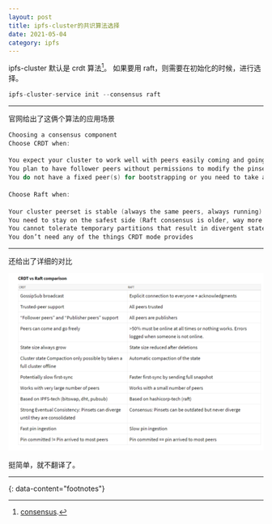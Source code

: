 ```yaml
---
layout: post
title: ipfs-cluster的共识算法选择
date: 2021-05-04
category: ipfs
---
```


ipfs-cluster 默认是 crdt 算法[^1]。 如果要用 raft，则需要在初始化的时候，进行选择。 

```c
ipfs-cluster-service init --consensus raft 
```

***

官网给出了这俩个算法的应用场景  

```c
Choosing a consensus component
Choose CRDT when:

You expect your cluster to work well with peers easily coming and going
You plan to have follower peers without permissions to modify the pinset
You do not have a fixed peer(s) for bootstrapping or you need to take advantage of mDNS autodiscovery

Choose Raft when:

Your cluster peerset is stable (always the same peers, always running) and not updated frequently
You need to stay on the safest side (Raft consensus is older, way more tested implementation)
You cannot tolerate temporary partitions that result in divergent states
You don’t need any of the things CRDT mode provides
```

***

还给出了详细的对比  

![image](https://raw.githubusercontent.com/zTgx/zTgx.github.io/master/_images/2021/05/ipfscluster.crdt.or.raft.png)  


挺简单，就不翻译了。  

---
{: data-content="footnotes"}

[^1]: [consensus](https://cluster.ipfs.io/documentation/guides/consensus/).  


